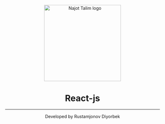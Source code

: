 <p align="center">
  <a href="https://github.com/diyorbekrustamjonov/React-js/">
    <img alt="Najot Talim logo" src="https://techblog.sdstudio.top/wp-content/uploads/2021/09/ba11d056cec27254d89b310745e4071b-1.png" width="250" />
  </a>
</p>
<h1 align="center">
  React-js
</h1>


<hr>
<p align="center">
Developed by Rustamjonov Diyorbek
</p>
